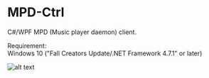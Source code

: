 # MPD-Ctrl

C#/WPF MPD (Music player daemon) client.

Requirement:  
Windows 10 ("Fall Creators Update/.NET Framework 4.7.1" or later)   


![alt text](https://github.com/torumyax/MPD-Ctrl/blob/master/WpfMPD/files/bin/MPD-Ctrl_Screenshot1.png?raw=true)
